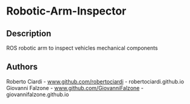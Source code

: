 # Robotic-Arm-Inspector
## Description
ROS robotic arm to inspect vehicles mechanical components

## Authors
Roberto Ciardi - www.github.com/robertociardi - robertociardi.github.io \
Giovanni Falzone - www.github.com/GiovanniFalzone - giovannifalzone.github.io 
